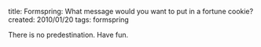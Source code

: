 title: Formspring: What message would you want to put in a fortune cookie?
created: 2010/01/20
tags: formspring

There is no predestination. Have fun.

